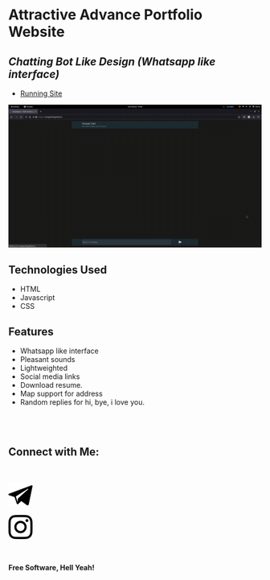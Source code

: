 # Attractive Advance Portfolio Website
## _Chatting Bot Like Design (Whatsapp like interface)_


- [Running Site](https://adnanboot12.github.io/My/)

[![N|Solid](images/demo.gif)](https://adnanboot12.github.io/My/)

## Technologies Used

- HTML
- Javascript
- CSS

## Features

- Whatsapp like interface
- Pleasant sounds
- Lightweighted
- Social media links
- Download resume.
- Map support for address
- Random replies for hi, bye, i love you.

<br><br>

## Connect with Me: 

<br>

[![N|Solid](images/telegram.svg)](https://t.me/Nnuuuyyyy18)


[![N|Solid](images/instagram.svg)](https://instagram.com/Adnanboot_nt)


<br>

**Free Software, Hell Yeah!**
